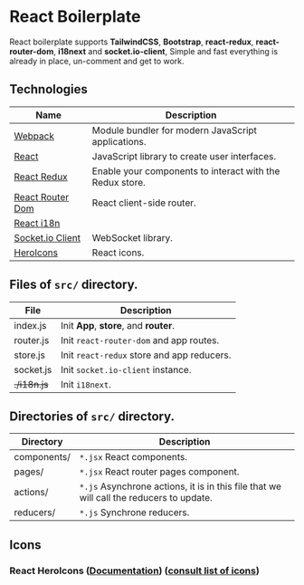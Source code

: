 # React Boilerplate
React boilerplate supports **TailwindCSS**, **Bootstrap**, **react-redux**, **react-router-dom**, **i18next** and **socket.io-client**,
Simple and fast everything is already in place, un-comment and get to work.

## Technologies
| Name | Description |
| ------ | ----------- |
| [Webpack](https://google.com/) | Module bundler for modern JavaScript applications. |
| [React](https://fr.legacy.reactjs.org/) | JavaScript library to create user interfaces. |
| [React Redux](https://react-redux.js.org/) | Enable your components to interact with the Redux store. |
| [React Router Dom](https://reactrouter.com/en/main) | React client-side router. |
| [React i18n](https://react.i18next.com/guides/quick-start) | 
| [Socket.io Client](https://socket.io/docs/v4/client-api/) | WebSocket library. |Translation library. |
| [HeroIcons](https://heroicons.com/) | React icons. |

## Files of `src/` directory.
| File | Description |
| ------ | ----------- |
| index.js | Init **App**, **store**, and **router**. |
| router.js | Init `react-router-dom` and app routes. |
| store.js | Init `react-redux` store and app reducers. |
| socket.js | Init `socket.io-client` instance. |
| ~~./i18n.js~~ |  Init `i18next`. |

## Directories of `src/` directory.
| Directory | Description |
| ------ | ----------- |
| components/ | `*.jsx` React components. |
| pages/ | `*.jsx` React router pages component. |
| actions/ | `*.js` Asynchrone actions, it is in this file that we will call the reducers to update. |
| reducers/ | `*.js` Synchrone reducers. |


## Icons
### React HeroIcons ([Documentation](https://github.com/tailwindlabs/heroicons)) ([consult list of icons](https://heroicons.com/))